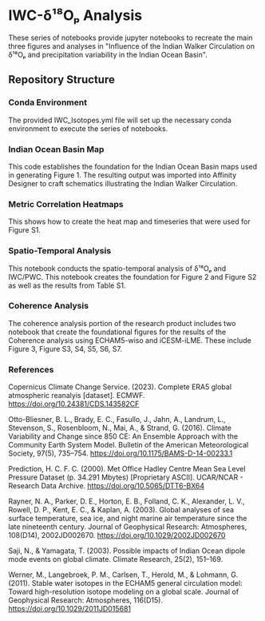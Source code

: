 # IWC-δ¹⁸Oₚ Analysis
These series of notebooks provide jupyter notebooks to recreate the main three figures and analyses in "Influence of the Indian Walker Circulation on δ¹⁸Oₚ and precipitation variability in the Indian Ocean Basin".
## Repository Structure
### Conda Environment
The provided IWC_Isotopes.yml file will set up the necessary conda environment to execute the series of notebooks.
### Indian Ocean Basin Map
This code establishes the foundation for the Indian Ocean Basin maps used in generating Figure 1. The resulting output was imported into Affinity Designer to craft schematics illustrating the Indian Walker Circulation. 
### Metric Correlation Heatmaps
This shows how to create the heat map and timeseries that were used for Figure S1.
### Spatio-Temporal Analysis
This notebook conducts the spatio-temporal analysis of δ¹⁸Oₚ and IWC/PWC. This notebook creates the foundation for Figure 2 and Figure S2 as well as the results from Table S1. 
### Coherence Analysis
The coherence analysis portion of the research product includes two notebook that create the foundational figures for the results of the Coherence analysis using ECHAM5-wiso and iCESM-iLME. 
These include Figure 3, Figure S3, S4, S5, S6, S7. 
### References
Copernicus Climate Change Service. (2023). Complete ERA5 global atmospheric reanalyis [dataset]. ECMWF. https://doi.org/10.24381/CDS.143582CF

Otto-Bliesner, B. L., Brady, E. C., Fasullo, J., Jahn, A., Landrum, L., Stevenson, S., Rosenbloom, N., Mai, A., & Strand, G. (2016). Climate Variability and Change since 850 CE: An Ensemble Approach with the Community Earth System Model. Bulletin of the American Meteorological Society, 97(5), 735–754. https://doi.org/10.1175/BAMS-D-14-00233.1

Prediction, H. C. F. C. (2000). Met Office Hadley Centre Mean Sea Level Pressure Dataset (p. 34.291 Mbytes) [Proprietary ASCII]. UCAR/NCAR - Research Data Archive. https://doi.org/10.5065/DTT6-BX64

Rayner, N. A., Parker, D. E., Horton, E. B., Folland, C. K., Alexander, L. V., Rowell, D. P., Kent, E. C., & Kaplan, A. (2003). Global analyses of sea surface temperature, sea ice, and night marine air temperature since the late nineteenth century. Journal of Geophysical Research: Atmospheres, 108(D14), 2002JD002670. https://doi.org/10.1029/2002JD002670

Saji, N., & Yamagata, T. (2003). Possible impacts of Indian Ocean dipole mode events on global climate. Climate Research, 25(2), 151–169.

Werner, M., Langebroek, P. M., Carlsen, T., Herold, M., & Lohmann, G. (2011). Stable water isotopes in the ECHAM5 general circulation model: Toward high-resolution isotope modeling on a global scale. Journal of Geophysical Research: Atmospheres, 116(D15). https://doi.org/10.1029/2011JD015681



